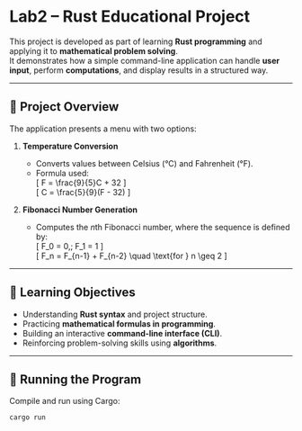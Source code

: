 # Lab2 – Rust Educational Project

This project is developed as part of learning **Rust programming** and applying it to **mathematical problem solving**.  
It demonstrates how a simple command-line application can handle **user input**, perform **computations**, and display results in a structured way.

---

## 📘 Project Overview

The application presents a menu with two options:

1. **Temperature Conversion**  
   - Converts values between Celsius (°C) and Fahrenheit (°F).  
   - Formula used:  
     \[
     F = \frac{9}{5}C + 32
     \]  
     \[
     C = \frac{5}{9}(F - 32)
     \]

2. **Fibonacci Number Generation**  
   - Computes the *n*th Fibonacci number, where the sequence is defined by:  
     \[
     F_0 = 0,\; F_1 = 1
     \]  
     \[
     F_n = F_{n-1} + F_{n-2} \quad \text{for } n \geq 2
     \]

---

## 🎯 Learning Objectives

- Understanding **Rust syntax** and project structure.  
- Practicing **mathematical formulas in programming**.  
- Building an interactive **command-line interface (CLI)**.  
- Reinforcing problem-solving skills using **algorithms**.  

---

## 🚀 Running the Program

Compile and run using Cargo:

```bash
cargo run
